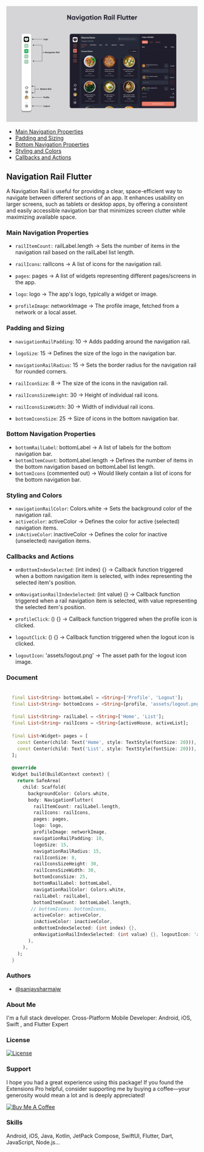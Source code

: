 
![Logo](https://github.com/sanjaysharmajw/navigation_rail_flutter/blob/main/screenshots/rail.png?raw=true)


- [Main Navigation Properties](#main-navigation-properties)
- [Padding and Sizing](#padding-and-sizing)
- [Bottom Navigation Properties](#bottom-navigation-properties)
- [Styling and Colors](#styling-and-colors)
- [Callbacks and Actions](#callbacks-and-actions)

## Navigation Rail Flutter

A Navigation Rail is useful for providing a clear, space-efficient way to navigate between different sections of an app. It enhances usability on larger screens, such as tablets or desktop apps, by offering a consistent and easily accessible navigation bar that minimizes screen clutter while maximizing available space.




### Main Navigation Properties

- ```railItemCount:``` railLabel.length → Sets the number of items in the navigation rail based on the railLabel list length.

- ```railIcons```: railIcons → A list of icons for the navigation rail.

- ```pages```: pages → A list of widgets representing different pages/screens in the app.

- ```logo```: logo → The app's logo, typically a widget or image.

- ```profileImage```: networkImage → The profile image, fetched from a network or a local asset.
### Padding and Sizing

- ```navigationRailPadding```: 10 → Adds padding around the navigation rail.

- ```logoSize```: 15 → Defines the size of the logo in the navigation bar.

- ```navigationRailRadius```: 15 → Sets the border radius for the navigation rail for rounded corners.

- ```railIconSize```: 8 → The size of the icons in the navigation rail.

- ```railIconsSizeHeight```: 30 → Height of individual rail icons.

- ```railIconsSizeWidth```: 30 → Width of individual rail icons.

- ```bottomIconsSize```: 25 → Size of icons in the bottom navigation bar.
### Bottom Navigation Properties

- ```bottomRailLabel```: bottomLabel → A list of labels for the bottom navigation bar.
- ```bottomItemCount```: bottomLabel.length → Defines the number of items in the bottom navigation based on bottomLabel list length.
- ```bottomIcons``` (commented out) → Would likely contain a list of icons for the bottom navigation bar.
### Styling and Colors

- ```navigationRailColor```: Colors.white → Sets the background color of the navigation rail.
- ```activeColor```: activeColor → Defines the color for active (selected) navigation items.
- ```inActiveColor```: inactiveColor → Defines the color for inactive (unselected) navigation items.
### Callbacks and Actions

- ```onBottomIndexSelected```: (int index) {} → Callback function triggered when a bottom navigation item is selected, with index representing the selected item's position.
- ```onNavigationRailIndexSelected```: (int value) {} → Callback function triggered when a rail navigation item is selected, with value representing the selected item's position.
- ```profileClick```: () {} → Callback function triggered when the profile icon is clicked.
- ```logoutClick```: () {} → Callback function triggered when the logout icon is clicked.

- ```logoutIcon```: 'assets/logout.png' → The asset path for the logout icon image.

### Document

```dart 

  final List<String> bottomLabel = <String>['Profile', 'Logout'];
  final List<String> bottomIcons = <String>[profile, 'assets/logout.png'];

  final List<String> railLabel = <String>['Home', 'List'];
  final List<String> railIcons = <String>[activeHouse, activeList];

  final List<Widget> pages = [
    const Center(child: Text('Home', style: TextStyle(fontSize: 20))),
    const Center(child: Text('List', style: TextStyle(fontSize: 20))),
  ];

  @override
  Widget build(BuildContext context) {
    return SafeArea(
      child: Scaffold(
        backgroundColor: Colors.white,
        body: NavigationFlutter(
          railItemCount: railLabel.length,
          railIcons: railIcons,
          pages: pages,
          logo: logo,
          profileImage: networkImage,
          navigationRailPadding: 10,
          logoSize: 15,
          navigationRailRadius: 15,
          railIconSize: 8,
          railIconsSizeHeight: 30,
          railIconsSizeWidth: 30,
          bottomIconsSize: 25,
          bottomRailLabel: bottomLabel,
          navigationRailColor: Colors.white,
          railLabel: railLabel,
          bottomItemCount: bottomLabel.length,
         // bottomIcons: bottomIcons,
          activeColor: activeColor,
          inActiveColor: inactiveColor,
          onBottomIndexSelected: (int index) {},
          onNavigationRailIndexSelected: (int value) {}, logoutIcon: 'assets/logout.png', profileClick: () {  }, logoutClick: () {  },
        ),
      ),
    );
  }

```


### Authors
* [@sanjaysharmajw](https://github.com/sanjaysharmajw)


### About Me
I'm a full stack developer. Cross-Platform Mobile Developer: Android, iOS, Swift , and Flutter Expert


### License

[![License](https://img.shields.io/badge/License-MIT-blue.svg)](https://github.com/sanjaysharmajw/navigation_rail_flutter/blob/main/LICENSE)


### Support
I hope you had a great experience using this package! If you found the Extensions Pro helpful, consider supporting me by buying a coffee—your generosity would mean a lot and is deeply appreciated!

[![Buy Me A Coffee](https://img.shields.io/badge/Buy_Me_A_Coffee-FFDD00?style=for-the-badge&logo=buy-me-a-coffee&logoColor=black)](https://buymeacoffee.com/sanjaysharmajw)



### Skills
Android, iOS, Java, Kotlin, JetPack Compose, SwiftUI, Flutter, Dart, JavaScript, Node.js...

